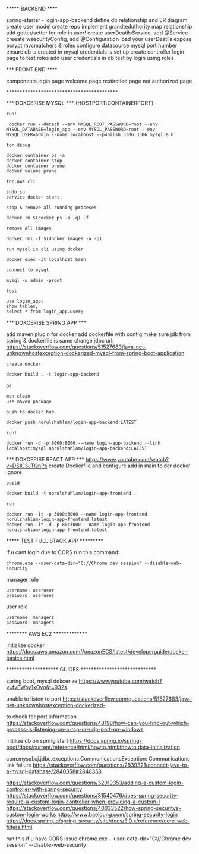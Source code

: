 ***** BACKEND ****

spring-starter - login-app-backend
define db relationship and ER diagram
create user model 
create repo implement grandteduthority
map relationship
	add getter/setter for role in user!
create userDeatilsService, add @Service
creeate wsecurityConfig, add @Configuration
	load your userDeatils
	expose bcrypt
	mvcmatchers & roles
configure datasource
	mysql
	port number
ensure db is created in mysql
credentials is set up
create controller
	login page to test roles
add user credentials in db
	test by login using roles
	
*** FRONT END ****

components
	login page
	welcome page
	restirctied page
	not authorized page
	
	
	******************************************


*** DOKCERISE MYSQL ***
{HOSTPORT:CONTAINERPORT}

`run!`
	
	 docker run --detach --env MYSQL_ROOT_PASSWORD=root --env MYSQL_DATABASE=login_app --env MYSQL_PASSWORD=root --env MYSQL_USER=admin --name localhost --publish 3306:3306 mysql:8.0
	 
`for debug`
	
	docker container ps -a
	docker container stop 
	docker container prune
	docker volume prune

`for aws cli`

	sudo su
	service docker start
	
`stop & remove all running proceses`

	docker rm $(docker ps -a -q) -f

`remove all images`

	docker rmi -f $(docker images -a -q)

`run mysql in cli using docker`

	docker exec -it localhost bash

`connect to mysql`

	mysql -u admin -proot
	
`test`

	use login_app;
	show tables;
	select * from login_app.user;


*** DOKCERISE SPRING APP ***



add maven plugin for docker
add dockerfile with config
make sure jdk from spring & dockerfile is same 
change jdbc url: https://stackoverflow.com/questions/51527683/java-net-unknownhostexception-dockerized-mysql-from-spring-boot-application

`create docker`

	docker build . -t login-app-backend
	
or

	mvn clean
	use maven package

`push to docker hub`

	docker push norulshahlam/login-app-backend:LATEST	


`run!`

	docker run -d -p 8000:8000 --name login-app-backend --link localhost:mysql norulshahlam/login-app-backend:LATEST


*** DOKCERISE REACT APP ***
https://www.youtube.com/watch?v=DSIC3JTQnPs
create Dockerfile and configure
add in main folder
docker ignore

`build`

	docker build -t norulshahlam/login-app-frontend .
	
`run` 

	docker run -it -p 3000:3000 --name login-app-frontend norulshahlam/login-app-frontend:latest
	docker run -it -d -p 80:3000 --name login-app-frontend norulshahlam/login-app-frontend:latest
	
	
***** TEST FULL STACK APP *********

if u cant login due to CORS run this command:

	chrome.exe --user-data-dir="C://Chrome dev session" --disable-web-security

manager role

	username: useruser
	password: useruser

user role

	username: managers
	password: managers
	





******** AWS EC2 *************

initialize docker
https://docs.aws.amazon.com/AmazonECS/latest/developerguide/docker-basics.html





******************** GUIDES *****************************

spring boot, mysql dokcerize
https://www.youtube.com/watch?v=fvEWoy1xOvo&t=932s

unable to listen to port
https://stackoverflow.com/questions/51527683/java-net-unknownhostexception-dockerized-

to check for port information
https://stackoverflow.com/questions/48198/how-can-you-find-out-which-process-is-listening-on-a-tcp-or-udp-port-on-windows

initilize db on spring start
https://docs.spring.io/spring-boot/docs/current/reference/html/howto.html#howto.data-initialization
	
com.mysql.cj.jdbc.exceptions.CommunicationsException: Communications link failure
https://stackoverflow.com/questions/2839321/connect-java-to-a-mysql-database/2840358#2840358
 	
https://stackoverflow.com/questions/32019353/adding-a-custom-login-controller-with-spring-security
https://stackoverflow.com/questions/31540476/does-spring-security-require-a-custom-login-controller-when-providing-a-custom-l
https://stackoverflow.com/questions/40033522/how-spring-securitys-custom-login-works
https://www.baeldung.com/spring-security-login
https://docs.spring.io/spring-security/site/docs/3.0.x/reference/core-web-filters.html

run this if u have CORS issue
chrome.exe --user-data-dir="C://Chrome dev session" --disable-web-security